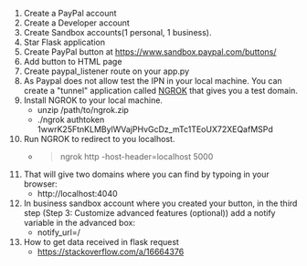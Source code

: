 1. Create a PayPal account
2. Create a Developer account
3. Create Sandbox accounts(1 personal, 1 business).
4. Star Flask application
5. Create PayPal button at https://www.sandbox.paypal.com/buttons/
6. Add button to HTML page
7. Create paypal_listener route on your app.py
8. As Paypal does not allow test the IPN in your local machine. You can create a "tunnel" application called [NGROK](https://ngrok.com/) that gives you a test domain.
9. Install NGROK to your local machine.
    - unzip /path/to/ngrok.zip
    - ./ngrok authtoken 1wwrK25FtnKLMBylWVajPHvGcDz_mTc1TEoUX72XEQafMSPd
10. Run NGROK to redirect to you localhost.
    - > ngrok http -host-header=localhost 5000
11. That will give two domains where you can find by typoing in your browser:
    - http://localhost:4040
12. In business sandbox account where you created your button, in the third step (Step 3: Customize advanced features (optional)) add a notify variable in the advanced box:
    - notify_url=<the domain you got from NGROK>/<the route of your listener>
13. How to get data received in flask request
    - https://stackoverflow.com/a/16664376
